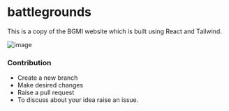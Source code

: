 # battlegrounds

This is a copy of the BGMI website which is built using React and Tailwind.

![image](https://github.com/Sreejit-Sengupto/battlegrounds/assets/69980616/1a9dfae1-91c6-4de7-8105-e055acc20a2b)

### Contribution

- Create a new branch
- Make desired changes
- Raise a pull request
- To discuss about your idea raise an issue.
